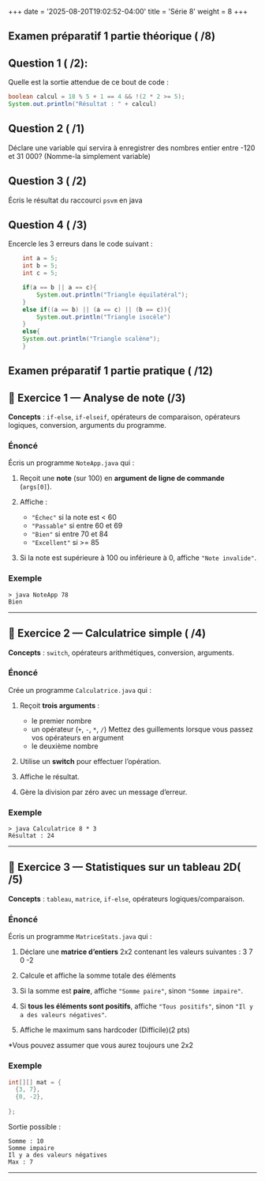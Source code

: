 +++
date = '2025-08-20T19:02:52-04:00'
title = 'Série 8'
weight = 8
+++
## Examen préparatif 1 partie théorique ( /8)

## Question 1 ( /2):

Quelle est la sortie attendue de ce bout de code : 

```java
boolean calcul = 18 % 5 + 1 == 4 && !(2 * 2 >= 5);
System.out.println("Résultat : " + calcul)
```

## Question 2 ( /1)
Déclare une variable qui servira à enregistrer des nombres entier entre -120 et 31 000? (Nomme-la simplement variable)

## Question 3 ( /2)

Écris le résultat du raccourci `psvm` en java

## Question 4 ( /3)

Encercle les 3 erreurs dans le code suivant :

```java
    int a = 5;
    int b = 5;
    int c = 5;

    if(a == b || a == c){
        System.out.println("Triangle équilatéral");
    }
    else if((a == b) || (a == c) || (b == c)){
        System.out.println("Triangle isocèle")
    }
    else{
    System.out.println("Triangle scalène");
    }
```



## Examen préparatif 1 partie pratique (  /12)

## 🧩 **Exercice 1 — Analyse de note** (/3)

**Concepts** : `if-else`, `if-elseif`, opérateurs de comparaison, opérateurs logiques, conversion, arguments du programme.

### Énoncé

Écris un programme `NoteApp.java` qui :

1. Reçoit une **note** (sur 100) en **argument de ligne de commande** (`args[0]`).
1. Affiche :

   * `"Échec"` si la note est < 60
   * `"Passable"` si entre 60 et 69
   * `"Bien"` si entre 70 et 84
   * `"Excellent"` si >= 85
1. Si la note est supérieure à 100 ou inférieure à 0, affiche `"Note invalide"`.

### Exemple

```
> java NoteApp 78
Bien
```

---

## 🧮 **Exercice 2 — Calculatrice simple** (  /4)

**Concepts** : `switch`, opérateurs arithmétiques, conversion, arguments.

### Énoncé

Crée un programme `Calculatrice.java` qui :

1. Reçoit **trois arguments** :

   * le premier nombre
   * un opérateur (`+`, `-`, `*`, `/`) Mettez des guillements lorsque vous passez vos opérateurs en argument
   * le deuxième nombre
2. Utilise un **switch** pour effectuer l’opération.
3. Affiche le résultat.
4. Gère la division par zéro avec un message d’erreur.

### Exemple

```
> java Calculatrice 8 * 3
Résultat : 24
```

---

## 🔢 **Exercice 3 — Statistiques sur un tableau 2D**(  /5)

**Concepts** : `tableau`, `matrice`, `if-else`, opérateurs logiques/comparaison.

### Énoncé

Écris un programme `MatriceStats.java` qui :

1. Déclare une **matrice d’entiers** 2x2 contenant les valeurs suivantes :
    3  7
    0 -2
2. Calcule et affiche la somme totale des éléments
   
3. Si la somme est **paire**, affiche `"Somme paire"`, sinon `"Somme impaire"`.
4. Si **tous les éléments sont positifs**, affiche `"Tous positifs"`, sinon `"Il y a des valeurs négatives"`.
5. Affiche le maximum sans hardcoder (Difficile)(2 pts)

*Vous pouvez assumer que vous aurez toujours une 2x2


### Exemple

```java
int[][] mat = {
  {3, 7},
  {0, -2},
  
};
```

Sortie possible :

```
Somme : 10
Somme impaire
Il y a des valeurs négatives
Max : 7
```

---
